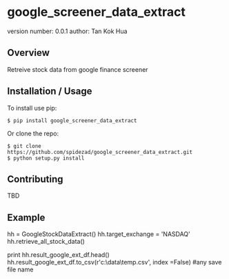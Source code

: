 google_screener_data_extract
===============================

version number: 0.0.1
author: Tan Kok Hua

Overview
--------

Retreive stock data from google finance screener

Installation / Usage
--------------------

To install use pip:

    $ pip install google_screener_data_extract


Or clone the repo:

    $ git clone https://github.com/spidezad/google_screener_data_extract.git
    $ python setup.py install
    
Contributing
------------

TBD

Example
-------
hh = GoogleStockDataExtract()
hh.target_exchange = 'NASDAQ'
hh.retrieve_all_stock_data()

print hh.result_google_ext_df.head()
hh.result_google_ext_df.to_csv(r'c:\data\temp.csv', index =False) #any save file name